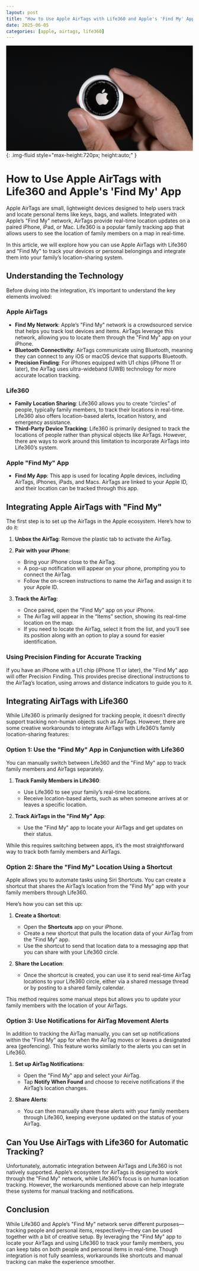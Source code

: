 ```yaml
---
layout: post
title: "How to Use Apple AirTags with Life360 and Apple's 'Find My' App"
date: 2025-06-05
categories: [apple, airtags, life360]
---
```


![Image](/assets/apple-airtags.jpg){: .img-fluid style="max-height:720px; height:auto;" }

# How to Use Apple AirTags with Life360 and Apple's 'Find My' App

Apple AirTags are small, lightweight devices designed to help users track and locate personal items like keys, bags, and wallets. Integrated with Apple’s "Find My" network, AirTags provide real-time location updates on a paired iPhone, iPad, or Mac. Life360 is a popular family tracking app that allows users to see the location of family members on a map in real-time.

In this article, we will explore how you can use Apple AirTags with Life360 and "Find My" to track your devices or personal belongings and integrate them into your family’s location-sharing system.

## Understanding the Technology

Before diving into the integration, it’s important to understand the key elements involved:

### Apple AirTags

* **Find My Network**: Apple’s "Find My" network is a crowdsourced service that helps you track lost devices and items. AirTags leverage this network, allowing you to locate them through the "Find My" app on your iPhone.
* **Bluetooth Connectivity**: AirTags communicate using Bluetooth, meaning they can connect to any iOS or macOS device that supports Bluetooth.
* **Precision Finding**: For iPhones equipped with U1 chips (iPhone 11 or later), the AirTag uses ultra-wideband (UWB) technology for more accurate location tracking.

### Life360

* **Family Location Sharing**: Life360 allows you to create “circles” of people, typically family members, to track their locations in real-time. Life360 also offers location-based alerts, location history, and emergency assistance.
* **Third-Party Device Tracking**: Life360 is primarily designed to track the locations of people rather than physical objects like AirTags. However, there are ways to work around this limitation to incorporate AirTags into Life360’s system.

### Apple "Find My" App

* **Find My App**: This app is used for locating Apple devices, including AirTags, iPhones, iPads, and Macs. AirTags are linked to your Apple ID, and their location can be tracked through this app.

## Integrating Apple AirTags with "Find My"

The first step is to set up the AirTags in the Apple ecosystem. Here’s how to do it:

1. **Unbox the AirTag**: Remove the plastic tab to activate the AirTag.
2. **Pair with your iPhone**:

   * Bring your iPhone close to the AirTag.
   * A pop-up notification will appear on your phone, prompting you to connect the AirTag.
   * Follow the on-screen instructions to name the AirTag and assign it to your Apple ID.
3. **Track the AirTag**:

   * Once paired, open the "Find My" app on your iPhone.
   * The AirTag will appear in the “Items” section, showing its real-time location on the map.
   * If you need to locate the AirTag, select it from the list, and you’ll see its position along with an option to play a sound for easier identification.

### Using Precision Finding for Accurate Tracking

If you have an iPhone with a U1 chip (iPhone 11 or later), the "Find My" app will offer Precision Finding. This provides precise directional instructions to the AirTag’s location, using arrows and distance indicators to guide you to it.

## Integrating AirTags with Life360

While Life360 is primarily designed for tracking people, it doesn’t directly support tracking non-human objects such as AirTags. However, there are some creative workarounds to integrate AirTags with Life360’s family location-sharing features:

### Option 1: Use the "Find My" App in Conjunction with Life360

You can manually switch between Life360 and the "Find My" app to track family members and AirTags separately.

1. **Track Family Members in Life360**:

   * Use Life360 to see your family’s real-time locations.
   * Receive location-based alerts, such as when someone arrives at or leaves a specific location.
2. **Track AirTags in the "Find My" App**:

   * Use the "Find My" app to locate your AirTags and get updates on their status.

While this requires switching between apps, it’s the most straightforward way to track both family members and AirTags.

### Option 2: Share the "Find My" Location Using a Shortcut

Apple allows you to automate tasks using Siri Shortcuts. You can create a shortcut that shares the AirTag’s location from the "Find My" app with your family members through Life360.

Here’s how you can set this up:

1. **Create a Shortcut**:

   * Open the **Shortcuts** app on your iPhone.
   * Create a new shortcut that pulls the location data of your AirTag from the "Find My" app.
   * Use the shortcut to send that location data to a messaging app that you can share with your Life360 circle.
2. **Share the Location**:

   * Once the shortcut is created, you can use it to send real-time AirTag locations to your Life360 circle, either via a shared message thread or by posting to a shared family calendar.

This method requires some manual steps but allows you to update your family members with the location of your AirTags.

### Option 3: Use Notifications for AirTag Movement Alerts

In addition to tracking the AirTag manually, you can set up notifications within the "Find My" app for when the AirTag moves or leaves a designated area (geofencing). This feature works similarly to the alerts you can set in Life360.

1. **Set up AirTag Notifications**:

   * Open the "Find My" app and select your AirTag.
   * Tap **Notify When Found** and choose to receive notifications if the AirTag’s location changes.
2. **Share Alerts**:

   * You can then manually share these alerts with your family members through Life360, keeping everyone updated on the status of your AirTag.

## Can You Use AirTags with Life360 for Automatic Tracking?

Unfortunately, automatic integration between AirTags and Life360 is not natively supported. Apple’s ecosystem for AirTags is designed to work through the "Find My" network, while Life360’s focus is on human location tracking. However, the workarounds mentioned above can help integrate these systems for manual tracking and notifications.

## Conclusion

While Life360 and Apple’s "Find My" network serve different purposes—tracking people and personal items, respectively—they can be used together with a bit of creative setup. By leveraging the "Find My" app to locate your AirTags and using Life360 to track your family members, you can keep tabs on both people and personal items in real-time. Though integration is not fully seamless, workarounds like shortcuts and manual tracking can make the experience smoother.
